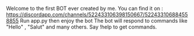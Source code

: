 Welcome to the first BOT ever created by me.
You can find it on : https://discordapp.com/channels/522433106398150667/522433106884558855
Run app.py then enjoy the bot
The bot will respond to commands like "Hello" , "Salut" and many others.
Say !help to get commands.
